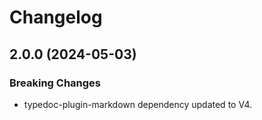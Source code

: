 # Changelog

## 2.0.0 (2024-05-03)

### Breaking Changes

- typedoc-plugin-markdown dependency updated to V4.
